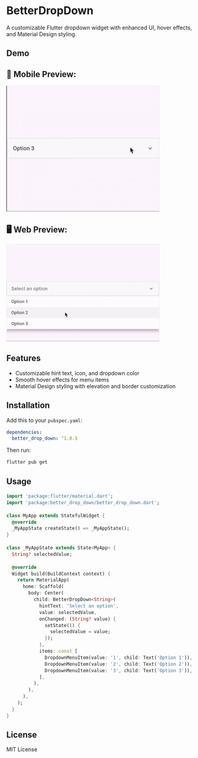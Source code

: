 # BetterDropDown

A customizable Flutter dropdown widget with enhanced UI, hover effects, and Material Design styling.
## Demo
## 📱 Mobile Preview:

![Mobile Preview](https://raw.githubusercontent.com/chhamed/better_drop_down/main/assets/mobile_preview.gif)

## 🖥️ Web Preview:

![Web Preview](https://raw.githubusercontent.com/chhamed/better_drop_down/main/assets/web_preview.gif)

## Features
- Customizable hint text, icon, and dropdown color
- Smooth hover effects for menu items
- Material Design styling with elevation and border customization


## Installation
Add this to your `pubspec.yaml`:
```yaml
dependencies:
  better_drop_down: ^1.0.5
```

Then run:
```bash
flutter pub get
```

## Usage
```dart
import 'package:flutter/material.dart';
import 'package:better_drop_down/better_drop_down.dart';

class MyApp extends StatefulWidget {
  @override
  _MyAppState createState() => _MyAppState();
}

class _MyAppState extends State<MyApp> {
  String? selectedValue;

  @override
  Widget build(BuildContext context) {
    return MaterialApp(
      home: Scaffold(
        body: Center(
          child: BetterDropDown<String>(
            hintText: 'Select an option',
            value: selectedValue,
            onChanged: (String? value) {
              setState(() {
                selectedValue = value;
              });
            },
            items: const [
              DropdownMenuItem(value: '1', child: Text('Option 1')),
              DropdownMenuItem(value: '2', child: Text('Option 2')),
              DropdownMenuItem(value: '3', child: Text('Option 3')),
            ],
          ),
        ),
      ),
    );
  }
}
```

## License
MIT License
